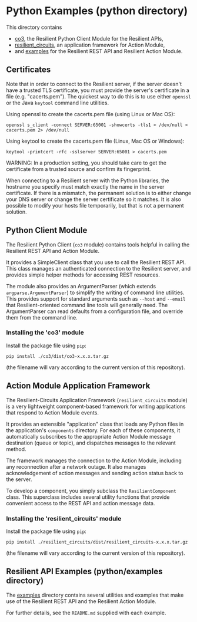 # Python Examples (python directory)

This directory contains

 * [co3](co3), the Resilient Python Client Module for the Resilient APIs,
 * [resilient_circuits](resilient_circuits), an application framework for Action Module,
 * and [examples](examples) for the Resilient REST API and Resilient Action Module.


## Certificates

Note that in order to connect to the Resilient server, if the server
doesn't have a trusted TLS certificate, you must provide the server's
certificate in a file (e.g. "cacerts.pem").  The quickest way to do this
is to use either `openssl` or the Java `keytool` command line utilities.

Using openssl to create the cacerts.pem file (using Linux or Mac OS):
```
openssl s_client -connect SERVER:65001 -showcerts -tls1 < /dev/null > cacerts.pem 2> /dev/null
```

Using keytool to create the cacerts.pem file (Linux, Mac OS or Windows):
```
keytool -printcert -rfc -sslserver SERVER:65001 > cacerts.pem
```

WARNING:  In a production setting, you should take care to get the certificate
from a trusted source and confirm its fingerprint.

When connecting to a Resilient server with the Python libraries,
the hostname you specify must match exactly the name in the server
certificate.  If there is a mismatch, the permanent solution is to either
change your DNS server or change the server certificate so it matches. It is
also possible to modify your hosts file temporarily, but that is not a permanent
solution.


## Python Client Module

The Resilient Python Client (`co3` module) contains tools helpful in calling
the Resilient REST API and Action Module.

It provides a SimpleClient class that you use to call the Resilient REST API.
This class manages an authenticated connection to the Resilient server, and
provides simple helper methods for accessing REST resources.

The module also provides an ArgumentParser (which extends `argparse.ArgumentParser`)
to simplify the writing of command line utilities.  This provides support for
standard arguments such as `--host` and `--email` that Resilient-oriented
command line tools will generally need.  The ArgumentParser can read defaults
from a configuration file, and override them from the command line.


### Installing the 'co3' module

Install the package file using `pip`:

    pip install ./co3/dist/co3-x.x.x.tar.gz

(the filename will vary according to the current version of this repository).


## Action Module Application Framework

The Resilient-Circuits Application Framework (`resilient_circuits` module)
is a very lightweight component-based framework for writing applications
that respond to Action Module events.

It provides an extensible "application" class that loads any Python files
in the application's `components` directory. For each of these components,
it automatically subscribes to the appropriate Action Module message
destination (queue or topic), and dispatches messages to the relevant method.

The framework manages the connection to the Action Module, including any
reconnection after a network outage.  It also manages acknowledgement of
action messages and sending action status back to the server.

To develop a component, you simply subclass the `ResilientComponent` class.
This superclass includes several utility functions that provide convenient
access to the REST API and action message data.


### Installing the 'resilient_circuits' module

Install the package file using `pip`:

    pip install ./resilient_circuits/dist/resilient_circuits-x.x.x.tar.gz

(the filename will vary according to the current version of this repository).


## Resilient API Examples (python/examples directory)

The [examples](examples) directory contains several utilities and examples
that make use of the Resilient REST API and the Resilient Action Module.

For further details, see the `README.md` supplied with each example.
